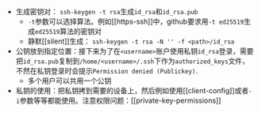 - 生成密钥对：
`ssh-keygen -t rsa`生成`id_rsa`和`id_rsa.pub`
  - `-t`参数可以选择算法。例如[[https-ssh]]中，github要求用`-t ed25519`生成`ed25519`算法的密钥对
  - 静默[[silent]]生成：
`ssh-keygen -t rsa -N '' -f <path>/id_rsa`
- 公钥放到指定位置：接下来为了在`<username>`账户使用私钥`id_rsa`登录，需要把`id_rsa.pub`复制到`/home/<username>/.ssh`下作为`authorized_keys`文件，不然在私钥登录时会提示`Permission denied (Publickey)`.
  - 多个用户可以共用一个公钥
- 私钥的使用：把私钥拷到需要的设备上，然后例如使用[[client-config]]或者`-i`参数等等都能使用。注意权限问题：[[private-key-permissions]]